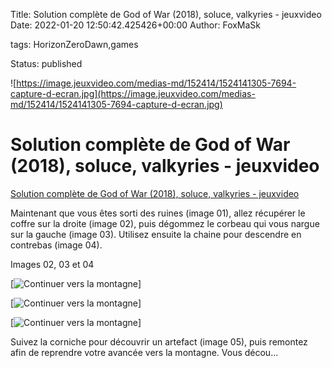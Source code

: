 Title: Solution complète de God of War (2018), soluce, valkyries - jeuxvideo
Date: 2022-01-20 12:50:42.425426+00:00
Author: FoxMaSk 

tags: HorizonZeroDawn,games

Status: published


![https://image.jeuxvideo.com/medias-md/152414/1524141305-7694-capture-d-ecran.jpg](https://image.jeuxvideo.com/medias-md/152414/1524141305-7694-capture-d-ecran.jpg)


# Solution complète de God of War (2018), soluce, valkyries - jeuxvideo

[Solution complète de God of War (2018), soluce, valkyries - jeuxvideo](http://www.jeuxvideo.com/wikis-soluce-astuces/834143/continuer-vers-la-montagne.htm)

Maintenant que vous êtes sorti des ruines (image 01), allez récupérer le
coffre sur la droite (image 02), puis dégommez le corbeau qui vous
nargue sur la gauche (image 03). Utilisez ensuite la chaine pour
descendre en contrebas (image 04).

Images 02, 03 et 04

[![Continuer vers la
montagne](https://image.jeuxvideo.com/medias-sm/152414/1524141305-6428-capture-d-ecran.jpg)]

[![Continuer vers la
montagne](https://image.jeuxvideo.com/medias-sm/152414/1524141306-8714-capture-d-ecran.jpg)]

[![Continuer vers la
montagne](https://image.jeuxvideo.com/medias-sm/152414/1524141306-2178-capture-d-ecran.jpg)]

Suivez la corniche pour découvrir un artefact (image 05), puis remontez
afin de reprendre votre avancée vers la montagne. Vous décou...